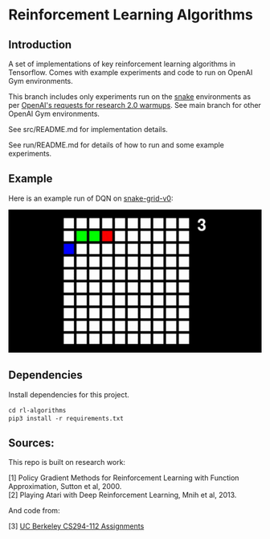 # Reinforcement Learning Algorithms

## Introduction

A set of implementations of key reinforcement learning algorithms in Tensorflow. Comes with 
example experiments and code to run on OpenAI Gym environments.

This branch includes only experiments run on the [snake](https://github.com/olliejday/snake-rl) environments as per [OpenAI's requests 
for research 2.0 warmups](https://openai.com/blog/requests-for-research-2/).
See main branch for other OpenAI Gym environments.

See src/README.md for implementation details. 

See run/README.md for details of how to run and some example experiments.

## Example

Here is an example run of DQN on [snake-grid-v0](https://github.com/olliejday/snake-rl):

![Snake gif](media/dqn-snake.gif)

## Dependencies

Install dependencies for this project.

```
cd rl-algorithms
pip3 install -r requirements.txt
```

## Sources:

This repo is built on research work:

[1] Policy Gradient Methods for Reinforcement Learning with Function Approximation, Sutton et al, 2000. <br/>
[2] Playing Atari with Deep Reinforcement Learning, Mnih et al, 2013.<br/>

And code from:

[3] [UC Berkeley CS294-112 Assignments](https://github.com/berkeleydeeprlcourse/homework)